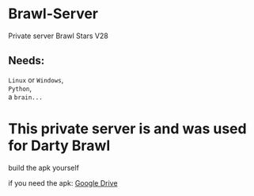# Brawl-Server
Private server Brawl Stars V28
## Needs:
`Linux` or `Windows`, <br>
`Python`, <br>
a `brain...`
# This private server is and was used for Darty Brawl
build the apk yourself

if you need the apk: <a href="https://drive.google.com/file/d/1uHCtm_cSvI3V3CO6yG1ZEYDAaN0ONfx_/view?usp=sharing"> Google Drive <a> 
